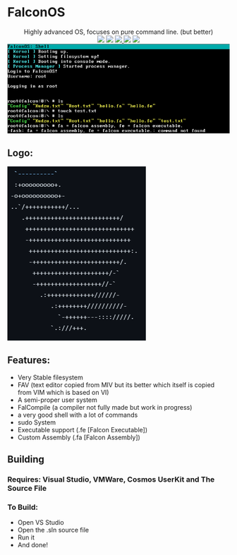 # FalconOS
<div align="center">
Highly advanced OS, focuses on pure command line. (but better)
<br>
  <img src="https://img.shields.io/github/languages/code-size/CodeDevel0per/FalconOS" />
  <img src="https://img.shields.io/github/downloads/CodeDevel0per/FalconOS/total" />
  <a href="https://github.com/CodeDevel0per/FalconOS/blob/main/LICENSE">
    <img src="https://img.shields.io/github/license/CodeDevel0per/FalconOS" />
  </a>
  <img src="https://img.shields.io/badge/people bothering on this project-1 (my dumbass)-magenta">
  <img src="https://img.shields.io/badge/current stable-Stick 1.0-cyan">

<img src="FalconOS/gitstuff/DemoImage.png" />
</div>

## Logo:
![ASCII_LOGO](FalconOS/gitstuff/Logo.png)

## Features:
- Very Stable filesystem
- FAV (text editor copied from MIV but its better which itself is copied from VIM which is based on VI)
- A semi-proper user system
- FalCompile (a compiler not fully made but work in progress)
- a very good shell with a lot of commands
- sudo System
- Executable support (.fe [Falcon Executable])
- Custom Assembly (.fa [Falcon Assembly])

## Building
### Requires: Visual Studio, VMWare, Cosmos UserKit and The Source File
### To Build:
- Open VS Studio
- Open the .sln source file
- Run it
- And done!

